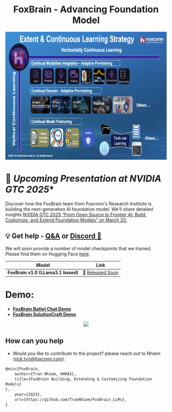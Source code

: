 <h1 align="center">
  <span> FoxBrain - Advancing Foundation Model</span>
</h1>

<div align="center">
     <img width="auto" height="400px" src="./Images/FoxBrain_continuous_learning_strategy.png"/>
</div>

# 🚀 *Upcoming Presentation at NVIDIA GTC 2025**  
Discover how the FoxBrain team from Foxconn's Research Institute is building the next-generation AI foundation model. We'll share detailed insights 
[NVIDIA GTC 2025  “From Open Source to Frontier AI: Build, Customize, and Extend Foundation Models” on March 20.](https://www.nvidia.com/gtc/session-catalog/?search=foxconn&tab.catalogallsessionstab=16566177511100015Kus&search=foxconn#/session/1734052072050001Ux0A)

## 💡 Get help - [Q&A](https://github.com/TranNhiem/FoxBrain_LLMs/discussions) or [Discord 💬](https://discord.gg/z7epQGBR7q)
<!--
# News: 
+ [2023.08.27] We release BLOOMZ 3B, 7B instruction fine-tuning on 52k Traditional Chinese alpaca🔥
+ [2023.09.02] We release LLaMA2 7B, 13B (4k and 8K Context Length) fine-tuning on 200k Zh_Chinese and English pair Mix Instruction 🔥

+ [Comming_soon] We release Yi 6B, 34B fine-tuning on 200k Zh_Chinese and English pair Mix Instruction 🔥
-->

We will soon provide a number of model checkpoints that we trained. Please find them on Hugging Face [here](https://huggingface.co/FoxconnAI). 


| **Model**         |                   **Link**                                                            | 
|--------------------------------------------------------|-------------------------------------------------------------------------------------------------------------------------------|
| **FoxBrain v1.0  (LLama3.1 based)**  | 🤗 <a href="" target="_blank">Released Soon</a>  | 
<!--
| **FoxBrain v1.0 7B SFT (LLama2 based)**  | 🤗 <a href="" target="_blank">Zh_llama2_7B_8K_SFT_General_domain</a>  | 
| **FoxBrain v1.0 13 B SFT (LLama2 based)**  | 🤗 <a href="" target="_blank">Zh_LLama2_13B_4K_SFT_General_Domain_Knowledge</a>  | 
| **FoxBrain v1.0 7B SFT (LLama2 based)**  | 🤗 <a href="" target="_blank">Zh_llama2_7B_4K_SFT_General_domain</a>  | 
| **FoxBrain v1.0 SFT 3B (Bloomz Based)** | 🤗 <a href="" target="_blank">Zh_Bloomz_3B_SFT </a>  | 
| **FoxBrain v1.0 SFT 7B (Bloomz Based)** | 🤗 <a href="" target="_blank">Zh_Bloomz_7B_SFT </a>  | 

-->



# Demo: 

+ [**FoxBrain Battel Chat  Demo**](http://13.65.249.11:8886/)
+ [**FoxBrain SolutionCraft Demo**](http://13.65.249.11:8884/)



<div align="center">
     <img width="auto" height="500px" src="./images/Vietassistant_GPT.gif"/>
</div>




## How can you help

+ Would you like to contribute to the project? please reach out to Nhiem (rick.tvn@foxconn.com).

```
@misc{FoxBrain,
    author={Tran Nhiem, HHRAI},
    title={FoxBrain Building, Extending & Customizing Foundation Models}
},
    year={2023},
    url={https://github.com/TranNhiem/FoxBrain_LLMs},
}
```


